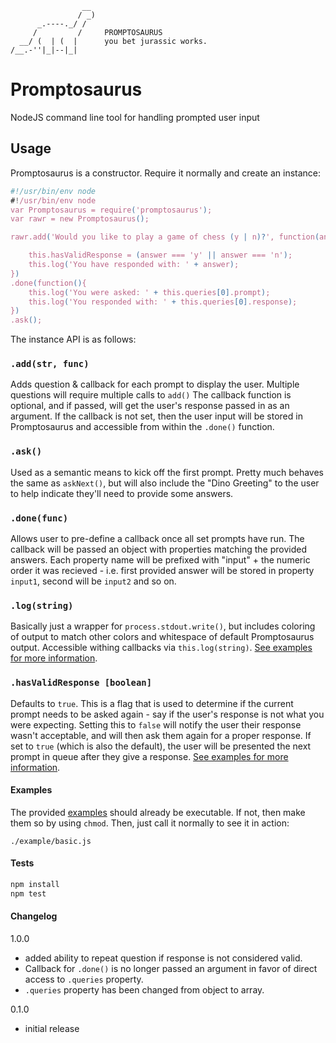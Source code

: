 
                    __
                   / _)
          _.----._/ /
         /         /     PROMPTOSAURUS
      __/ (  | (  |      you bet jurassic works.
    /__.-''|_|--|_|



# Promptosaurus
NodeJS command line tool for handling prompted user input

## Usage
Promptosaurus is a constructor. Require it normally and create an instance:

```javascript
#!/usr/bin/env node
#!/usr/bin/env node
var Promptosaurus = require('promptosaurus');
var rawr = new Promptosaurus();

rawr.add('Would you like to play a game of chess (y | n)?', function(answer){

    this.hasValidResponse = (answer === 'y' || answer === 'n');
    this.log('You have responded with: ' + answer);
})
.done(function(){
    this.log('You were asked: ' + this.queries[0].prompt);
    this.log('You responded with: ' + this.queries[0].response);
})
.ask();
```
The instance API is as follows:

### `.add(str, func)`
Adds question & callback for each prompt to display the user.
Multiple questions will require multiple calls to `add()`
The callback function is optional, and if passed, will get the user's response passed in as an argument.
If the callback is not set, then the user input will be stored in Promptosaurus and accessible from within the `.done()` function.

### `.ask()`
Used as a semantic means to kick off the first prompt.
Pretty much behaves the same as `askNext()`, but will also include the "Dino Greeting" to the user to help indicate they'll need to provide some answers.

### `.done(func)`
Allows user to pre-define a callback once all set prompts have run.
The callback will be passed an object with properties matching the provided answers.
Each property name will be prefixed with "input" + the numeric order it was recieved - i.e. first provided answer will be stored in property `input1`, second will be `input2` and so on.

### `.log(string)`
Basically just a wrapper for `process.stdout.write()`, but includes coloring of output to match other colors and whitespace of default Promptosaurus output. Accessible withing callbacks via `this.log(string)`.
[See examples for more information](https://github.com/otterthecat/promptosaurus/tree/master/examples).

### `.hasValidResponse [boolean]`
Defaults to `true`. This is a flag that is used to determine if the current prompt needs to be asked again - say if the user's response is not what you were expecting. Setting this to `false` will notify the user their response wasn't acceptable, and will then ask them again for a proper response. If set to `true` (which is also the default), the user will be presented the next prompt in queue after they give a response.
[See examples for more information](https://github.com/otterthecat/promptosaurus/tree/master/examples).

#### Examples
The provided [examples](https://github.com/otterthecat/promptosaurus/tree/master/examples) should already be executable.
If not, then make them so by using `chmod`. Then, just call it normally to see it in action:

`./example/basic.js`

#### Tests
```javascript
npm install
npm test
````
#### Changelog
1.0.0
 * added ability to repeat question if response is not considered valid.
 * Callback for `.done()` is no longer passed an argument in favor of direct access to `.queries` property.
 * `.queries` property has been changed from object to array.

0.1.0
 * initial release
